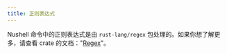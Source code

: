 ```yaml
---
title: 正则表达式
---
```


Nushell 命令中的正则表达式是由 `rust-lang/regex` 包处理的。如果你想了解更多，请查看 crate 的文档："[Regex](https://github.com/rust-lang/regex)"。
